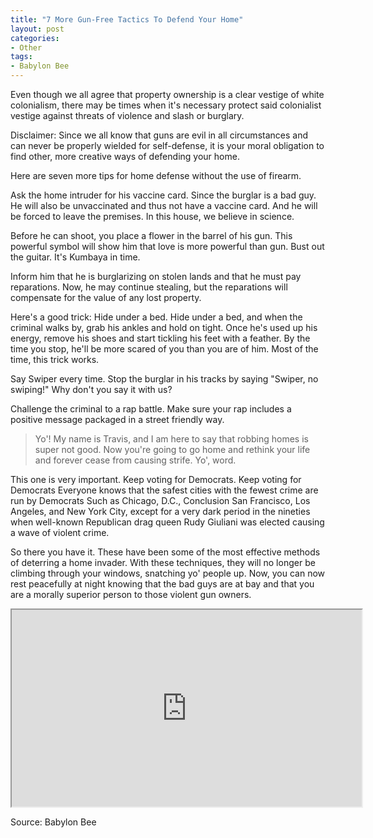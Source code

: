 ```yaml
---
title: "7 More Gun-Free Tactics To Defend Your Home"
layout: post
categories:
- Other
tags:
- Babylon Bee
---
```


Even though we all agree that property ownership is a clear vestige of white colonialism, there may be times when it's necessary protect said colonialist vestige against threats of violence and slash or burglary.

Disclaimer: Since we all know that guns are evil in all circumstances and can never be properly wielded for self-defense, it is your moral obligation to find other, more creative ways of defending your home.

Here are seven more tips for home defense without the use of firearm.

Ask the home intruder for his vaccine card. Since the burglar is a bad guy. He will also be unvaccinated and thus not have a vaccine card. And he will be forced to leave the premises. In this house, we believe in science.

Before he can shoot, you place a flower in the barrel of his gun. This powerful symbol will show him that love is more powerful than gun. Bust out the guitar. It's Kumbaya in time.

Inform him that he is burglarizing on stolen lands and that he must pay reparations. Now, he may continue stealing, but the reparations will compensate for the value of any lost property.

Here's a good trick: Hide under a bed. Hide under a bed, and when the criminal walks by, grab his ankles and hold on tight. Once he's used up his energy, remove his shoes and start tickling his feet with a feather. By the time you stop, he'll be more scared of you than you are of him. Most of the time, this trick works.

Say Swiper every time. Stop the burglar in his tracks by saying "Swiper, no swiping!" Why don't you say it with us?

Challenge the criminal to a rap battle. Make sure your rap includes a positive message packaged in a street friendly way.

> Yo'! My name is Travis, and I am here to say that robbing homes is super not good. Now you're going to go home and rethink your life and forever cease from causing strife. Yo', word.

This one is very important. Keep voting for Democrats. Keep voting for Democrats Everyone knows that the safest cities with the fewest crime are run by Democrats Such as Chicago, D.C., Conclusion San Francisco, Los Angeles, and New York City, except for a very dark period in the nineties when well-known Republican drag queen Rudy Giuliani was elected causing a wave of violent crime.

So there you have it. These have been some of the most effective methods of deterring a home invader. With these techniques, they will no longer be climbing through your windows, snatching yo' people up. Now, you can now rest peacefully at night knowing that the bad guys are at bay and that you are a morally superior person to those violent gun owners.

<iframe width="560" height="315" src="https://www.youtube.com/embed/b-7A6s6KN2w?si=ZlL26GFgbKgtEPXc" title="7 More Gun-Free Tactics To Defend Your Home"></iframe>

Source: Babylon Bee
